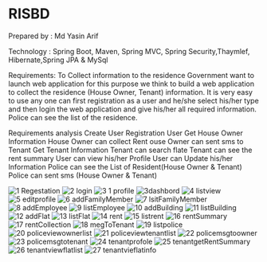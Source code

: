 # RISBD
Prepared by : Md Yasin Arif

Technology : Spring Boot, Maven, Spring MVC, Spring Security,Thaymlef, Hibernate,Spring JPA & MySql

Requirements:
To Collect information to the residence Government want to launch web application for this purpose we think to build a web application to collect the residence (House Owner, Tenant) information. It is very easy to use any one can first registration as a user and he/she select his/her type and then login the web application and give his/her all required information. Police can see the list of the residence. 

Requirements analysis
Create User 
Registration User
Get House Owner Information
House Owner can collect Rent
ouse Owner can sent sms to Tenant
Get Tenant Information
Tenant can search flate
Tenant can see the rent summary
User can view his/her Profile
User can Update his/her Information
Police can see the List of Resident(House Owner & Tenant)
Police can sent sms (House Owner & Tenant)<br>

![1 Regestation](https://user-images.githubusercontent.com/43033523/64924431-84260b80-d806-11e9-8671-857ac3ffb035.png)
![2 login](https://user-images.githubusercontent.com/43033523/64924432-84260b80-d806-11e9-9967-85782605825e.png)
![3 1 profile](https://user-images.githubusercontent.com/43033523/64924433-84bea200-d806-11e9-9c89-7700bb3cea63.png)
![3dashbord](https://user-images.githubusercontent.com/43033523/64924434-85573880-d806-11e9-8347-705f3dcc2e91.png)
![4 listview](https://user-images.githubusercontent.com/43033523/64924435-85573880-d806-11e9-99f8-6adfd57ca2e5.png)
![5 editprofile](https://user-images.githubusercontent.com/43033523/64924436-85efcf00-d806-11e9-83a3-0ce4df3884b5.png)
![6 addFamilyMember](https://user-images.githubusercontent.com/43033523/64924437-85efcf00-d806-11e9-961c-33e05434998b.png)
![7 lsitFamilyMember](https://user-images.githubusercontent.com/43033523/64924438-86886580-d806-11e9-9660-24acebcb31d4.png)
![8 addEmployee](https://user-images.githubusercontent.com/43033523/64924441-8720fc00-d806-11e9-8299-5a2c7cb5d90d.png)
![9 listEmployee](https://user-images.githubusercontent.com/43033523/64924442-87b99280-d806-11e9-90c0-0ad9fb55450e.png)
![10 addBuilding](https://user-images.githubusercontent.com/43033523/64924443-87b99280-d806-11e9-8657-c91aa780c753.png)
![11 listBuilding](https://user-images.githubusercontent.com/43033523/64924444-88522900-d806-11e9-8545-626c7acfe72c.png)
![12 addFlat](https://user-images.githubusercontent.com/43033523/64924445-88522900-d806-11e9-9055-20f23825cfb5.png)
![13 listFlat](https://user-images.githubusercontent.com/43033523/64924446-88522900-d806-11e9-89b5-e4edafa08894.png)
![14 rent](https://user-images.githubusercontent.com/43033523/64924447-8ab48300-d806-11e9-99b3-8ae3aeb45e5d.png)
![15 listrent](https://user-images.githubusercontent.com/43033523/64924448-8ab48300-d806-11e9-9d63-e44076753aec.png)
![16 rentSummary](https://user-images.githubusercontent.com/43033523/64924450-8b4d1980-d806-11e9-9c5b-520d0b474a48.png)
![17 rentCollection](https://user-images.githubusercontent.com/43033523/64924451-8b4d1980-d806-11e9-83f6-bf4c006e5f75.png)
![18 megToTenant](https://user-images.githubusercontent.com/43033523/64924452-8be5b000-d806-11e9-8438-5ca2df445d82.png)
![19 listpolice](https://user-images.githubusercontent.com/43033523/64924453-8be5b000-d806-11e9-946c-2df84850b3ff.png)
![20 policeviewownerlist](https://user-images.githubusercontent.com/43033523/64924455-8c7e4680-d806-11e9-9e9b-3a0f78cf87ce.png)
![21 policeviewtenantlist](https://user-images.githubusercontent.com/43033523/64924456-8d16dd00-d806-11e9-95f9-f03fda158072.png)
![22 policemsgtoowner](https://user-images.githubusercontent.com/43033523/64924457-8d16dd00-d806-11e9-908b-5fa36327a792.png)
![23 policemsgtotenant](https://user-images.githubusercontent.com/43033523/64924458-8daf7380-d806-11e9-8889-2e1c462971f4.png)
![24 tenantprofole](https://user-images.githubusercontent.com/43033523/64924459-8daf7380-d806-11e9-948b-366195819d1b.png)
![25 tenantgetRentSummary](https://user-images.githubusercontent.com/43033523/64924460-8e480a00-d806-11e9-8f57-9b154b04a5d9.png)
![26 tenantviewflatlist](https://user-images.githubusercontent.com/43033523/64924461-8ee0a080-d806-11e9-8104-892462e0ca38.png)
![27 tenantvieflatinfo](https://user-images.githubusercontent.com/43033523/64924462-8ee0a080-d806-11e9-9c7e-2a3492432191.png)
